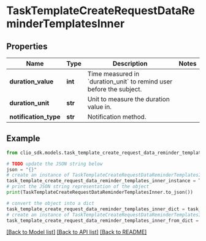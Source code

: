# TaskTemplateCreateRequestDataReminderTemplatesInner


## Properties

Name | Type | Description | Notes
------------ | ------------- | ------------- | -------------
**duration_value** | **int** | Time measured in &#x60;duration_unit&#x60; to remind user before the subject. | 
**duration_unit** | **str** | Unit to measure the duration value in. | 
**notification_type** | **str** | Notification method. | 

## Example

```python
from clio_sdk.models.task_template_create_request_data_reminder_templates_inner import TaskTemplateCreateRequestDataReminderTemplatesInner

# TODO update the JSON string below
json = "{}"
# create an instance of TaskTemplateCreateRequestDataReminderTemplatesInner from a JSON string
task_template_create_request_data_reminder_templates_inner_instance = TaskTemplateCreateRequestDataReminderTemplatesInner.from_json(json)
# print the JSON string representation of the object
print(TaskTemplateCreateRequestDataReminderTemplatesInner.to_json())

# convert the object into a dict
task_template_create_request_data_reminder_templates_inner_dict = task_template_create_request_data_reminder_templates_inner_instance.to_dict()
# create an instance of TaskTemplateCreateRequestDataReminderTemplatesInner from a dict
task_template_create_request_data_reminder_templates_inner_from_dict = TaskTemplateCreateRequestDataReminderTemplatesInner.from_dict(task_template_create_request_data_reminder_templates_inner_dict)
```
[[Back to Model list]](../README.md#documentation-for-models) [[Back to API list]](../README.md#documentation-for-api-endpoints) [[Back to README]](../README.md)


